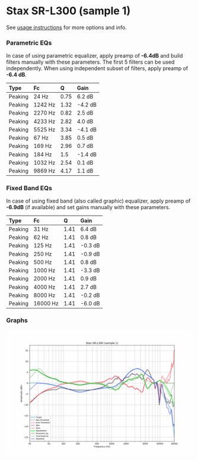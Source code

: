 # Stax SR-L300 (sample 1)
See [usage instructions](https://github.com/jaakkopasanen/AutoEq#usage) for more options and info.

### Parametric EQs
In case of using parametric equalizer, apply preamp of **-6.4dB** and build filters manually
with these parameters. The first 5 filters can be used independently.
When using independent subset of filters, apply preamp of **-6.4 dB**.

| Type    | Fc      |    Q | Gain    |
|:--------|:--------|:-----|:--------|
| Peaking | 24 Hz   | 0.75 | 6.2 dB  |
| Peaking | 1242 Hz | 1.32 | -4.2 dB |
| Peaking | 2270 Hz | 0.82 | 2.5 dB  |
| Peaking | 4233 Hz | 2.82 | 4.0 dB  |
| Peaking | 5525 Hz | 3.34 | -4.1 dB |
| Peaking | 67 Hz   | 3.85 | 0.5 dB  |
| Peaking | 169 Hz  | 2.96 | 0.7 dB  |
| Peaking | 184 Hz  | 1.5  | -1.4 dB |
| Peaking | 1032 Hz | 2.54 | 0.1 dB  |
| Peaking | 9869 Hz | 4.17 | 1.1 dB  |

### Fixed Band EQs
In case of using fixed band (also called graphic) equalizer, apply preamp of **-6.9dB**
(if available) and set gains manually with these parameters.

| Type    | Fc       |    Q | Gain    |
|:--------|:---------|:-----|:--------|
| Peaking | 31 Hz    | 1.41 | 6.4 dB  |
| Peaking | 62 Hz    | 1.41 | 0.8 dB  |
| Peaking | 125 Hz   | 1.41 | -0.3 dB |
| Peaking | 250 Hz   | 1.41 | -0.9 dB |
| Peaking | 500 Hz   | 1.41 | 0.8 dB  |
| Peaking | 1000 Hz  | 1.41 | -3.3 dB |
| Peaking | 2000 Hz  | 1.41 | 0.9 dB  |
| Peaking | 4000 Hz  | 1.41 | 2.7 dB  |
| Peaking | 8000 Hz  | 1.41 | -0.2 dB |
| Peaking | 16000 Hz | 1.41 | -6.0 dB |

### Graphs
![](./Stax%20SR-L300%20(sample%201).png)